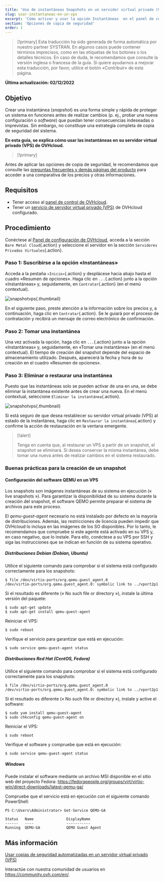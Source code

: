```yaml
---
title: 'Uso de instantáneas Snapshots en un servidor virtual privado (VPS)'
slug: usar-instantaneas-en-un-vps
excerpt: 'Cómo activar y usar la opción Instantáneas  en el panel de control de OVHcloud'
section: 'Opciones de copia de seguridad'
order: 1
---
```


> [!primary]
> Esta traducción ha sido generada de forma automática por nuestro partner SYSTRAN. En algunos casos puede contener términos imprecisos, como en las etiquetas de los botones o los detalles técnicos. En caso de duda, le recomendamos que consulte la versión inglesa o francesa de la guía. Si quiere ayudarnos a mejorar esta traducción, por favor, utilice el botón «Contribuir» de esta página.
>

**Última actualización: 02/12/2022**


## Objetivo

Crear una instantánea (<i>snapshot</i>) es una forma simple y rápida de proteger un sistema en funciones antes de realizar cambios (p. ej., probar una nueva configuración o <i>software</i>) que puedan tener consecuencias indeseadas o imprevistas. Sin embargo, no constituye una estrategia completa de copia de seguridad del sistema.

**En esta guía, se explica cómo usar las instantáneas en su servidor virtual privado (VPS) de OVHcloud.**

> [!primary]
>
Antes de aplicar las opciones de copia de seguridad, le recomendamos que consulte las [preguntas frecuentes y demás páginas del producto](https://www.ovhcloud.com/es-es/vps/options/) para acceder a una comparativa de los precios y otras informaciones.
>

## Requisitos

- Tener acceso al [panel de control de OVHcloud](https://www.ovh.com/auth/?action=gotomanager&from=https://www.ovh.es/&ovhSubsidiary=es).
- Tener un [servicio de servidor virtual privado (VPS)](https://www.ovhcloud.com/es-es/vps/) de OVHcloud configurado.


## Procedimiento

Conéctese al [Panel de configuración de OVHcloud](https://www.ovh.com/auth/?action=gotomanager&from=https://www.ovh.es/&ovhSubsidiary=es), acceda a la sección `Bare Metal Cloud`{.action} y seleccione el servidor en la sección `Servidores Privados Virtuales`{.action}.

### Paso 1: Suscribirse a la opción «Instantáneas»

Acceda a la pestaña `«Inicio»`{.action} y desplácese hacia abajo hasta el cuadro «Resumen de opciones». Haga clic en `...`{.action} junto a la opción «Instantáneas» y, seguidamente, en `Contratar`{.action} (en el menú contextual).

![snapshotvps](images/snapshot_vps_step1b.png){.thumbnail}

En el siguiente paso, preste atención a la información sobre los precios y, a continuación, haga clic en `Contratar`{.action}. Se le guiará por el proceso de contratación y recibirá un mensaje de correo electrónico de confirmación.

### Paso 2: Tomar una instantánea

Una vez activada la opción, haga clic en `...`{.action} junto a la opción «Instantáneas» y, seguidamente, en «Tomar una instantánea» (en el menú contextual). El tiempo de creación del snapshot depende del espacio de almacenamiento utilizado. Después, aparecerá la fecha y hora de su creación en el cuadro «Resumen de opciones».

### Paso 3: Eliminar o restaurar una instantánea

Puesto que las instantáneas solo se pueden activar de una en una, se debe eliminar la instantánea existente antes de crear una nueva. En el menú contextual, seleccione `Eliminar la instantánea`{.action}.

![snapshotvps](images/snapshot_vps_step2.png){.thumbnail}

Si está seguro de que desea restablecer su servidor virtual privado (VPS) al estado de la instantánea, haga clic en `Restaurar la instantánea`{.action} y confirme la acción de restauración en la ventana emergente.

> [!alert]
> 
> Tenga en cuenta que, al restaurar un VPS a partir de un snapshot, el snapshot se eliminará. Si desea conservar la misma instantánea, debe tomar una nueva antes de realizar cambios en el sistema restaurado.
>

### Buenas prácticas para la creación de un snapshot

#### Configuración del software QEMU en un VPS

Los snapshots son imágenes instantáneas de su sistema en ejecución (« live snapshots »). Para garantizar la disponibilidad de su sistema durante la creación del snapshot, el software QEMO permite preparar el sistema de archivos para este proceso.

El *qemu-guest-agent* necesario no está instalado por defecto en la mayoría de distribuciones. Además, las restricciones de licencia pueden impedir que OVHcloud lo incluya en las imágenes de los SO disponibles. Por lo tanto, le recomendamos que compruebe si este agente está activado en su VPS y, en caso negativo, que lo instale. Para ello, conéctese a su VPS por SSH y siga las instrucciones que se indican en función de su sistema operativo.

##### **Distribuciones Debian (Debian, Ubuntu)**

Utilice el siguiente comando para comprobar si el sistema está configurado correctamente para los snapshots:

```
$ file /dev/virtio-ports/org.qemu.guest_agent.0
/dev/virtio-ports/org.qemu.guest_agent.0: symbolic link to ../vport2p1
```

Si el resultado es diferente (« No such file or directory »), instale la última versión del paquete:

```
$ sudo apt-get update
$ sudo apt-get install qemu-guest-agent
```

Reiniciar el VPS:

```
$ sudo reboot
```


Verifique  el servicio para garantizar que está en ejecución:

```
$ sudo service qemu-guest-agent status
```

##### **Distribuciones Red Hat (CentOS, Fedora)**

Utilice el siguiente comando para comprobar si el sistema está configurado correctamente para los snapshots:

```
$ file /dev/virtio-ports/org.qemu.guest_agent.0
/dev/virtio-ports/org.qemu.guest_agent.0: symbolic link to ../vport2p1
```

Si el resultado es diferente (« No such file or directory »), instale y active el software:

```
$ sudo yum install qemu-guest-agent
$ sudo chkconfig qemu-guest-agent on
```

Reiniciar el VPS:

```
$ sudo reboot
```

Verifique el software y compruebe que está en ejecución:

```
$ sudo service qemu-guest-agent status
```

##### **Windows**

Puede instalar el software mediante un archivo MSI disponible en el sitio web del proyecto Fedora: <https://fedorapeople.org/groups/virt/virtio-win/direct-downloads/latest-qemu-ga/>

Compruebe que el servicio está en ejecución con el siguiente comando PowerShell:

```
PS C:\Users\Administrator> Get-Service QEMU-GA

Status   Name               DisplayName
------   ----               -----------
Running  QEMU-GA            QEMU Guest Agent
```

## Más información

[Usar copias de seguridad automatizadas en un servidor virtual privado (VPS)](../usar-copias-de-seguridad-automatizadas-en-un-vps/)

Interactúe con nuestra comunidad de usuarios en <https://community.ovh.com/en/>.
